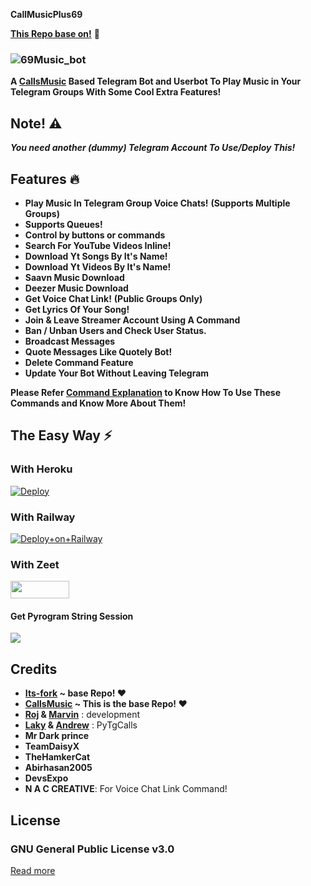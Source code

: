 **CallMusicPlus69**

**[This Repo base on!](https://github.com/Itz-fork/Callsmusic-Plus)** 🤗️

### ![69Music_bot](https://telegra.ph/file/1abf425f2015c0f28d3fa.png)

**A [CallsMusic](https://github.com/callsmusic/callsmusic) Based Telegram Bot and Userbot To Play Music in Your Telegram Groups With Some Cool Extra Features!**

## Note! ⚠️

_**You need another (dummy) Telegram Account To Use/Deploy This!**_

## Features 🔥️

- **Play Music In Telegram Group Voice Chats!** **(Supports Multiple Groups)**
- **Supports Queues!**
- **Control by buttons or commands**
- **Search For YouTube Videos Inline!**
- **Download Yt Songs By It's Name!**
- **Download Yt Videos By It's Name!**
- **Saavn Music Download**
- **Deezer Music Download**
- **Get Voice Chat Link!** **(Public Groups Only)**
- **Get Lyrics Of Your Song!**
- **Join & Leave Streamer Account Using A Command**
- **Ban / Unban Users and Check User Status.**
- **Broadcast Messages**
- **Quote Messages Like Quotely Bot!**
- **Delete Command Feature**
- **Update Your Bot Without Leaving Telegram**

**Please Refer [Command Explanation](https://itz-fork.gitbook.io/callsmusic-plus/about#command-explanation) to Know How To Use These Commands and Know More About Them!**

## The Easy Way ⚡️

### With Heroku

[![Deploy](https://www.herokucdn.com/deploy/button.svg)](https://heroku.com/deploy?template=https://github.com/brut-ctrl/CallMusicPlus69)

### With Railway
[![Deploy+on+Railway](https://railway.app/button.svg)](https://railway.app/new/template?template=https://github.com/brut-ctrl/CallMusicPlus69&envs=SESSION_NAME,BOT_TOKEN,BOT_USERNAME,ARQ_API_KEY,DATABASE_URL,UPSTREAM_REPO,UPDATES_CHANNEL,API_ID,API_HASH,SUDO_USERS,DURATION_LIMIT)

### With Zeet

<a href="https://zeet.co/new/template/itz-fork/yeah-my-man"><img src="https://user-images.githubusercontent.com/77770753/119371372-fe917900-bcd3-11eb-8db5-f5e8063cdd1c.jpg" width="94" height="28"></a>

#### Get Pyrogram String Session

<a href="https://replit.com/@IamHirusha/GetPyroSessionVC"><img src="https://img.shields.io/badge/Run-Repl.it-white?style=for-the-badge&logo=repl.it"></a>


## Credits

- **[Its-fork](https://github.com/Itz-fork/Callsmusic-Plus)  ~ base Repo! ❤️**
- **[CallsMusic](https://github.com/callsmusic/callsmusic) ~ This is the base Repo! ❤️**
- **[Roj](https://github.com/rojserbest) & [Marvin](https://github.com/BlackStoneReborn)** : development
- **[Laky](https://github.com/Laky-64) & [Andrew](https://github.com/AndrewLaneX)** : PyTgCalls
- **Mr Dark prince**
- **TeamDaisyX**
- **TheHamkerCat**
- **Abirhasan2005**
- **DevsExpo**
- **N A C CREATIVE**: For Voice Chat Link Command!

## License

### GNU General Public License v3.0

[Read more](http://www.gnu.org/licenses/#GPL)
